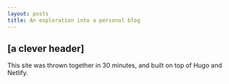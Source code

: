 ```yaml
---
layout: posts
title: An exploration into a personal blog
---
```


## [a clever header]

This site was thrown together in 30 minutes, and built on top of Hugo and Netlify.



